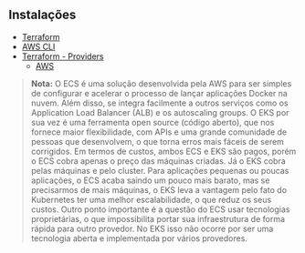 ## Instalações
- [Terraform](https://developer.hashicorp.com/terraform/downloads)
- [AWS CLI](https://aws.amazon.com/pt/cli/)
- [Terraform - Providers](https://registry.terraform.io/browse/providers)
    - [AWS](https://registry.terraform.io/providers/hashicorp/aws/latest/docs)

> **Nota:** O ECS é uma solução desenvolvida pela AWS para ser simples de configurar e acelerar o processo de lançar aplicações Docker na nuvem. Além disso, se integra facilmente a outros serviços como os Application Load Balancer (ALB) e os autoscaling groups.
O EKS por sua vez é uma ferramenta open source (código aberto), que nos fornece maior flexibilidade, com APIs e uma grande comunidade de pessoas que desenvolvem, o que torna erros mais fáceis de serem corrigidos.
Em termos de custos, ambos ECS e EKS são pagos, porém o ECS cobra apenas o preço das máquinas criadas. Já o EKS cobra pelas máquinas e pelo cluster. Para aplicações pequenas ou poucas aplicações, o ECS acaba saindo um pouco mais barato, mas se precisarmos de mais máquinas, o EKS leva a vantagem pelo fato do Kubernetes ter uma melhor escalabilidade, o que reduz os seus custos.
Outro ponto importante é a questão do ECS usar tecnologias proprietárias, o que impossibilita portar sua infraestrutura de forma rápida para outro provedor. No EKS isso não ocorre por ser uma tecnologia aberta e implementada por vários provedores.